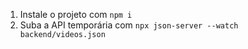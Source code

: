 1. Instale o projeto com `npm i`
2. Suba a API temporária com `npx json-server --watch backend/videos.json`
